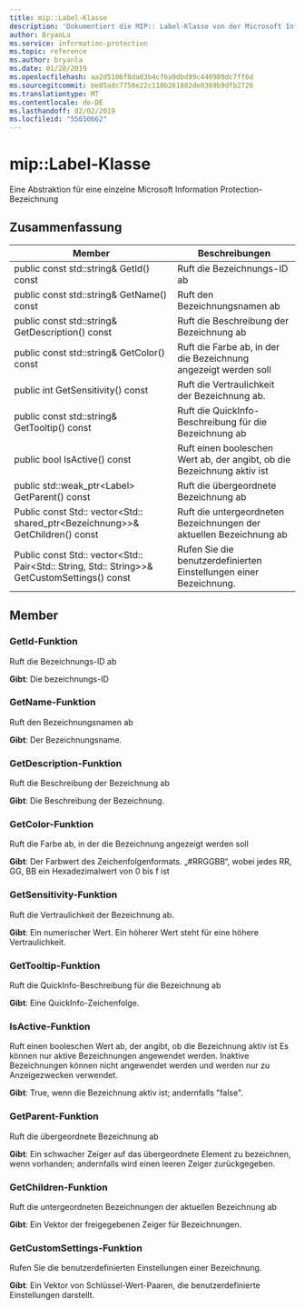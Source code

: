 ```yaml
---
title: mip::Label-Klasse
description: 'Dokumentiert die MIP:: Label-Klasse von der Microsoft Information Protection (MIP) SDK.'
author: BryanLa
ms.service: information-protection
ms.topic: reference
ms.author: bryanla
ms.date: 01/28/2019
ms.openlocfilehash: aa2d5106f8da03b4cf6a9dbd99c440989dc7ff6d
ms.sourcegitcommit: be05adc7750e22c110b261882de0389b9dfb2726
ms.translationtype: MT
ms.contentlocale: de-DE
ms.lasthandoff: 02/02/2019
ms.locfileid: "55650662"
---
```

# <a name="class-miplabel"></a>mip::Label-Klasse 
Eine Abstraktion für eine einzelne Microsoft Information Protection-Bezeichnung
  
## <a name="summary"></a>Zusammenfassung
 Member                        | Beschreibungen                                
--------------------------------|---------------------------------------------
public const std::string& GetId() const  |  Ruft die Bezeichnungs-ID ab
public const std::string& GetName() const  |  Ruft den Bezeichnungsnamen ab
public const std::string& GetDescription() const  |  Ruft die Beschreibung der Bezeichnung ab
public const std::string& GetColor() const  |  Ruft die Farbe ab, in der die Bezeichnung angezeigt werden soll
public int GetSensitivity() const  |  Ruft die Vertraulichkeit der Bezeichnung ab.
public const std::string& GetTooltip() const  |  Ruft die QuickInfo-Beschreibung für die Bezeichnung ab
public bool IsActive() const  |  Ruft einen booleschen Wert ab, der angibt, ob die Bezeichnung aktiv ist
public std::weak_ptr\<Label\> GetParent() const  |  Ruft die übergeordnete Bezeichnung ab
Public const Std:: vector\<Std:: shared_ptr\<Bezeichnung\>\>& GetChildren() const  |  Ruft die untergeordneten Bezeichnungen der aktuellen Bezeichnung ab
Public const Std:: vector\<Std:: Pair\<Std:: String, Std:: String\>\>& GetCustomSettings() const  |  Rufen Sie die benutzerdefinierten Einstellungen einer Bezeichnung.
  
## <a name="members"></a>Member
  
### <a name="getid-function"></a>GetId-Funktion
Ruft die Bezeichnungs-ID ab

  
**Gibt**: Die bezeichnungs-ID
  
### <a name="getname-function"></a>GetName-Funktion
Ruft den Bezeichnungsnamen ab

  
**Gibt**: Der Bezeichnungsname.
  
### <a name="getdescription-function"></a>GetDescription-Funktion
Ruft die Beschreibung der Bezeichnung ab

  
**Gibt**: Die Beschreibung der Bezeichnung.
  
### <a name="getcolor-function"></a>GetColor-Funktion
Ruft die Farbe ab, in der die Bezeichnung angezeigt werden soll

  
**Gibt**: Der Farbwert des Zeichenfolgenformats. „#RRGGBB“, wobei jedes RR, GG, BB ein Hexadezimalwert von 0 bis f ist
  
### <a name="getsensitivity-function"></a>GetSensitivity-Funktion
Ruft die Vertraulichkeit der Bezeichnung ab.

  
**Gibt**: Ein numerischer Wert. Ein höherer Wert steht für eine höhere Vertraulichkeit.
  
### <a name="gettooltip-function"></a>GetTooltip-Funktion
Ruft die QuickInfo-Beschreibung für die Bezeichnung ab

  
**Gibt**: Eine QuickInfo-Zeichenfolge.
  
### <a name="isactive-function"></a>IsActive-Funktion
Ruft einen booleschen Wert ab, der angibt, ob die Bezeichnung aktiv ist
Es können nur aktive Bezeichnungen angewendet werden. Inaktive Bezeichnungen können nicht angewendet werden und werden nur zu Anzeigezwecken verwendet. 

  
**Gibt**: True, wenn die Bezeichnung aktiv ist; andernfalls "false".
  
### <a name="getparent-function"></a>GetParent-Funktion
Ruft die übergeordnete Bezeichnung ab

  
**Gibt**: Ein schwacher Zeiger auf das übergeordnete Element zu bezeichnen, wenn vorhanden; andernfalls wird einen leeren Zeiger zurückgegeben.
  
### <a name="getchildren-function"></a>GetChildren-Funktion
Ruft die untergeordneten Bezeichnungen der aktuellen Bezeichnung ab

  
**Gibt**: Ein Vektor der freigegebenen Zeiger für Bezeichnungen.
  
### <a name="getcustomsettings-function"></a>GetCustomSettings-Funktion
Rufen Sie die benutzerdefinierten Einstellungen einer Bezeichnung.

  
**Gibt**: Ein Vektor von Schlüssel-Wert-Paaren, die benutzerdefinierte Einstellungen darstellt.
